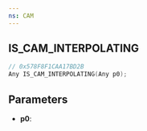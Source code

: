 ```yaml
---
ns: CAM
---
```

## IS_CAM_INTERPOLATING

```c
// 0x578F8F1CAA17BD2B
Any IS_CAM_INTERPOLATING(Any p0);
```

## Parameters
* **p0**:
